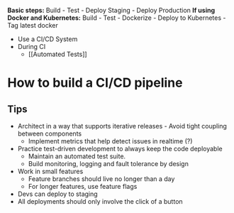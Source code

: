 **Basic steps:** Build - Test - Deploy Staging - Deploy Production
**If using Docker and Kubernetes:** Build - Test - Dockerize - Deploy to Kubernetes - Tag latest docker
- Use a CI/CD System
- During CI
	- [[Automated Tests]]

# How to build a CI/CD pipeline
## Tips
- Architect in a way that supports iterative releases - Avoid tight coupling between components
	- Implement metrics that help detect issues in realtime (?)
- Practice test-driven development to always keep the code deployable
	- Maintain an automated test suite.
	- Build monitoring, logging and fault tolerance by design
- Work in small features
	- Feature branches should live no longer than a day
	- For longer features, use feature flags
- Devs can deploy to staging
- All deployments should only involve the click of a button
